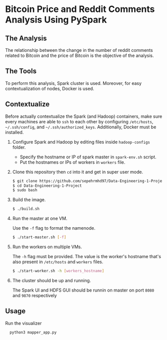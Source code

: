 
# Bitcoin Price and Reddit Comments Analysis Using PySpark

## The Analysis

The relationship between the change in the number of reddit comments related to Bitcoin and the price of Bitcoin is the objective of the analysis.

## The Tools

To perform this analysis, Spark cluster is used. Moreover, for easy contextualization of nodes, Docker is used.

## Contextualize
Before actually contextualize the Spark (and Hadoop) containers, make sure every machines are able to `ssh` to each other by configuring `/etc/hosts`, `~/.ssh/config`, and `~/.ssh/authorized_keys`. Additionally, Docker must be installed.

1. Configure Spark and Hadoop by editing files inside `hadoop-configs` folder.

    - Specify the hostname or IP of spark master in `spark-env.sh` script.
    - Put the hostnames or IPs of workers in `workers` file.

2. Clone this repository then `cd` into it and get in super user mode.

    ```bash
    $ git clone https://github.com/sepehrmhd97/Data-Engineering-1-Project.git
    $ cd Data-Engineering-1-Project
    $ sudo bash
    ```

3. Build the image.

    ```bash
    $ ./build.sh
    ```
    
4. Run the master at one VM.

    Use the `-f` flag to format the namenode.

    ```bash
    $ ./start-master.sh [-f]
    ```

5. Run the workers on multiple VMs.

    The `-h` flag must be provided. The value is the worker's hostname that's also present in `/etc/hosts` and `workers` files.

    ```bash
    $ ./start-worker.sh -h [workers_hostname]
    ```

6. The cluster should be up and running.
    
    The Spark UI and HDFS GUI should be runnin on master on port `8080` and `9870` respectively

## Usage

Run the visualizer
```bash
  python3 mapper_app.py
```

